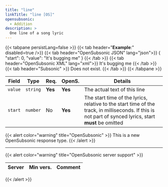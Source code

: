 ```yaml
---
title: "line"
linkTitle: "line [OS]"
opensubsonic:
  - Addition
description: >
  One line of a song lyric
---
```


{{< tabpane persistLang=false >}}
{{< tab header="**Example**:" disabled=true />}}
{{< tab header="OpenSubsonic JSON" lang="json">}}
{
  "start": 0,
  "value": "It's bugging me"
}
{{< /tab >}}
{{< tab header="OpenSubsonic XML" lang="xml">}}
<line start="0">It's bugging me</line>
{{< /tab >}}
{{< tab header="Subsonic"  >}}
Does not exist.
{{< /tab >}}
{{< /tabpane >}}

| Field   | Type     | Req.    | OpenS.  | Details                                                                                                                                                 |
| ------- | -------- | ------- | ------- | ------------------------------------------------------------------------------------------------------------------------------------------------------- |
| `value` | `string` | **Yes** | **Yes** | The actual text of this line                                                                                                                            |
| `start` | `number` | No      | **Yes** | The start time of the lyrics, relative to the start time of the track, in milliseconds. If this is not part of synced lyrics, start **must** be omitted |

{{< alert color="warning" title="OpenSubsonic" >}}
This is a new OpenSubsonic response type.
{{< /alert >}}

---

{{< alert color="warning" title="OpenSubsonic server support" >}}

| Server | Min vers. | Comment |
| ------ | --------- | ------- |

{{< /alert >}}
